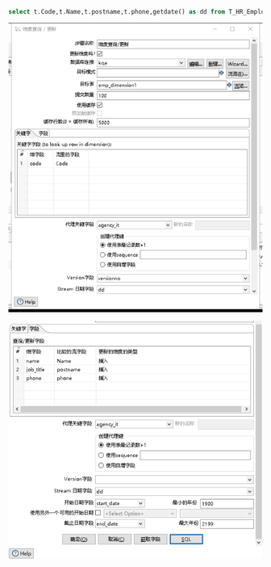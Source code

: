 ```sql
select t.Code,t.Name,t.postname,t.phone,getdate() as dd from T_HR_Employee t
```

![image-20220523220823475](https://raw.githubusercontent.com/aiiw/office/main/img/image-20220523220823475.png)



![image-20220523220902387](https://raw.githubusercontent.com/aiiw/office/main/img/image-20220523220902387.png)

